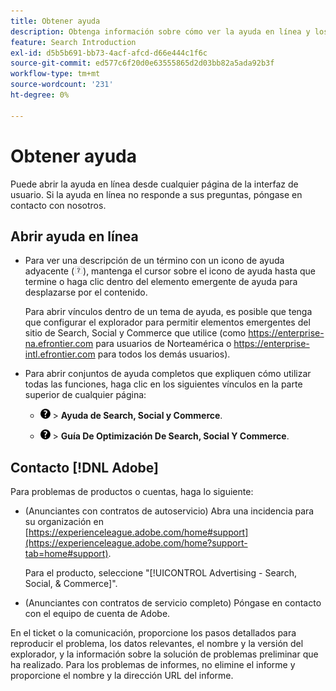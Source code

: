 ```yaml
---
title: Obtener ayuda
description: Obtenga información sobre cómo ver la ayuda en línea y los recursos de la comunidad, y cómo obtener asistencia técnica.
feature: Search Introduction
exl-id: d5b5b691-bb73-4acf-afcd-d66e444c1f6c
source-git-commit: ed577c6f20d0e63555865d2d03bb82a5ada92b3f
workflow-type: tm+mt
source-wordcount: '231'
ht-degree: 0%

---
```


# Obtener ayuda

Puede abrir la ayuda en línea desde cualquier página de la interfaz de usuario. Si la ayuda en línea no responde a sus preguntas, póngase en contacto con nosotros.

## Abrir ayuda en línea

* Para ver una descripción de un término con un icono de ayuda adyacente (![icono de ayuda](/help/search-social-commerce/assets/help-field.png "icono de ayuda")), mantenga el cursor sobre el icono de ayuda hasta que termine o haga clic dentro del elemento emergente de ayuda para desplazarse por el contenido.

  Para abrir vínculos dentro de un tema de ayuda, es posible que tenga que configurar el explorador para permitir elementos emergentes del sitio de Search, Social y Commerce que utilice (como https://enterprise-na.efrontier.com para usuarios de Norteamérica o https://enterprise-intl.efrontier.com para todos los demás usuarios).

* Para abrir conjuntos de ayuda completos que expliquen cómo utilizar todas las funciones, haga clic en los siguientes vínculos en la parte superior de cualquier página:

   * ![Ayuda](/help/search-social-commerce/assets/help-main-menu.png "Ayuda") > **Ayuda de Search, Social y Commerce**.

   * ![Ayuda](/help/search-social-commerce/assets/help-main-menu.png "Ayuda") > **Guía De Optimización De Search, Social Y Commerce**.

<!--
## Ask the Adobe Advertising community

Look for answers to your questions in the [Adobe Advertising community forums](https://experienceleaguecommunities.adobe.com/t5/adobe-advertising/ct-p/adobe-advertising-cloud-community).
-->

## Contacto [!DNL Adobe]

Para problemas de productos o cuentas, haga lo siguiente:

* (Anunciantes con contratos de autoservicio) Abra una incidencia para su organización en [https://experienceleague.adobe.com/home#support](https://experienceleague.adobe.com/home?support-tab=home#support).

  Para el producto, seleccione &quot;[!UICONTROL Advertising - Search, Social, & Commerce]&quot;.

* (Anunciantes con contratos de servicio completo) Póngase en contacto con el equipo de cuenta de Adobe.

En el ticket o la comunicación, proporcione los pasos detallados para reproducir el problema, los datos relevantes, el nombre y la versión del explorador, y la información sobre la solución de problemas preliminar que ha realizado. Para los problemas de informes, no elimine el informe y proporcione el nombre y la dirección URL del informe.

